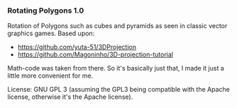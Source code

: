 ### Rotating Polygons 1.0
Rotation of Polygons such as cubes and pyramids as seen in classic vector graphics games.
Based upon:

- https://github.com/yuta-51/3DProjection
- https://github.com/Magoninho/3D-projection-tutorial

Math-code was taken from there. So it's basically just that, I made it just a little more convenient for me.

License: GNU GPL 3 (assuming the GPL3 being compatible with the Apache license, otherwise it's the Apache license).
